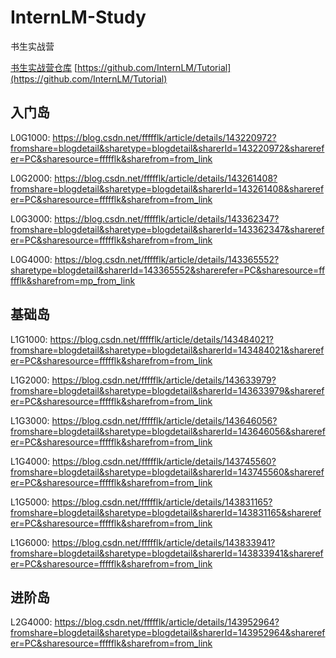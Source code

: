 # InternLM-Study
书生实战营

[书生实战营仓库](https://github.com/InternLM/Tutorial)
[https://github.com/InternLM/Tutorial](https://github.com/InternLM/Tutorial)

## 入门岛

L0G1000: https://blog.csdn.net/ffffflk/article/details/143220972?fromshare=blogdetail&sharetype=blogdetail&sharerId=143220972&sharerefer=PC&sharesource=ffffflk&sharefrom=from_link

L0G2000: https://blog.csdn.net/ffffflk/article/details/143261408?fromshare=blogdetail&sharetype=blogdetail&sharerId=143261408&sharerefer=PC&sharesource=ffffflk&sharefrom=from_link

L0G3000: https://blog.csdn.net/ffffflk/article/details/143362347?fromshare=blogdetail&sharetype=blogdetail&sharerId=143362347&sharerefer=PC&sharesource=ffffflk&sharefrom=from_link

L0G4000: https://blog.csdn.net/ffffflk/article/details/143365552?sharetype=blogdetail&sharerId=143365552&sharerefer=PC&sharesource=ffffflk&sharefrom=mp_from_link

## 基础岛

L1G1000: https://blog.csdn.net/ffffflk/article/details/143484021?fromshare=blogdetail&sharetype=blogdetail&sharerId=143484021&sharerefer=PC&sharesource=ffffflk&sharefrom=from_link

L1G2000: https://blog.csdn.net/ffffflk/article/details/143633979?fromshare=blogdetail&sharetype=blogdetail&sharerId=143633979&sharerefer=PC&sharesource=ffffflk&sharefrom=from_link

L1G3000: https://blog.csdn.net/ffffflk/article/details/143646056?fromshare=blogdetail&sharetype=blogdetail&sharerId=143646056&sharerefer=PC&sharesource=ffffflk&sharefrom=from_link

L1G4000: https://blog.csdn.net/ffffflk/article/details/143745560?fromshare=blogdetail&sharetype=blogdetail&sharerId=143745560&sharerefer=PC&sharesource=ffffflk&sharefrom=from_link

L1G5000: https://blog.csdn.net/ffffflk/article/details/143831165?fromshare=blogdetail&sharetype=blogdetail&sharerId=143831165&sharerefer=PC&sharesource=ffffflk&sharefrom=from_link

L1G6000: https://blog.csdn.net/ffffflk/article/details/143833941?fromshare=blogdetail&sharetype=blogdetail&sharerId=143833941&sharerefer=PC&sharesource=ffffflk&sharefrom=from_link

## 进阶岛

L2G4000: https://blog.csdn.net/ffffflk/article/details/143952964?fromshare=blogdetail&sharetype=blogdetail&sharerId=143952964&sharerefer=PC&sharesource=ffffflk&sharefrom=from_link


